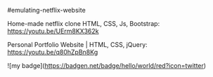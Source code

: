 #emulating-netflix-website

Home-made netflix clone HTML, CSS, Js, Bootstrap: 
https://youtu.be/UErm8KX362k

Personal Portfolio Website | HTML, CSS, jQuery: 
https://youtu.be/q80hZpBn8Kg

!\[my badge\](https://badgen.net/badge/hello/world/red?icon=twitter)
